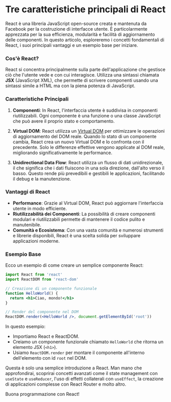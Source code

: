 # Tre caratteristiche principali di React

React è una libreria JavaScript open-source creata e mantenuta da Facebook per
la costruzione di interfacce utente. È particolarmente apprezzata per la sua
efficienza, modularità e facilità di aggiornamento delle componenti. In questo
articolo, esploreremo i concetti fondamentali di React, i suoi principali
vantaggi e un esempio base per iniziare.

### Cos'è React?

React si concentra principalmente sulla parte dell'applicazione che gestisce ciò
che l'utente vede e con cui interagisce. Utilizza una sintassi chiamata **JSX**
(JavaScript XML), che permette di scrivere componenti usando una sintassi simile
a HTML ma con la piena potenza di JavaScript.

### Caratteristiche Principali

1. **Componenti**: In React, l'interfaccia utente è suddivisa in componenti
   riutilizzabili. Ogni componente è una funzione o una classe JavaScript che
   può avere il proprio stato e comportamento.

2. **Virtual DOM**: React utilizza un
   [Virtual DOM](./il-virtual-dom-di-react.md) per ottimizzare le operazioni di
   aggiornamento del DOM reale. Quando lo stato di un componente cambia, React
   crea un nuovo Virtual DOM e lo confronta con il precedente. Solo le
   differenze effettive vengono applicate al DOM reale, migliorando
   significativamente le performance.

3. **Unidirectional Data Flow**: React utilizza un flusso di dati
   unidirezionale, il che significa che i dati fluiscono in una sola direzione,
   dall'alto verso il basso. Questo rende più prevedibili e gestibili le
   applicazioni, facilitando il debug e la manutenzione.

### Vantaggi di React

- **Performance**: Grazie al Virtual DOM, React può aggiornare l'interfaccia
  utente in modo efficiente.
- **Riutilizzabilità dei Componenti**: La possibilità di creare componenti
  modulari e riutilizzabili permette di mantenere il codice pulito e
  manutenibile.
- **Comunità e Ecosistema**: Con una vasta comunità e numerosi strumenti e
  librerie disponibili, React è una scelta solida per sviluppare applicazioni
  moderne.

### Esempio Base

Ecco un esempio di come creare un semplice componente React:

```jsx
import React from 'react'
import ReactDOM from 'react-dom'

// Creazione di un componente funzionale
function HelloWorld() {
  return <h1>Ciao, mondo!</h1>
}

// Render del componente nel DOM
ReactDOM.render(<HelloWorld />, document.getElementById('root'))
```

In questo esempio:

- Importiamo React e ReactDOM.
- Creiamo un componente funzionale chiamato `HelloWorld` che ritorna un elemento
  JSX (`<h1>`).
- Usiamo `ReactDOM.render` per montare il componente all'interno dell'elemento
  con id `root` nel DOM.

Questa è solo una semplice introduzione a React. Man mano che approfondirai,
scoprirai concetti avanzati come il state management con `useState` e
`useReducer`, l'uso di effetti collaterali con `useEffect`, la creazione di
applicazioni complesse con React Router e molto altro.

Buona programmazione con React!
